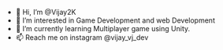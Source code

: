 - 👋 Hi, I’m @Vijay2K
- 👀 I’m interested in Game Development and web Development
- 🌱 I’m currently learning Multiplayer game using Unity.
- 📫 Reach me on instagram @vijay_vj_dev

<!---
Vijay2K/Vijay2K is a ✨ special ✨ repository because its `README.md` (this file) appears on your GitHub profile.
You can click the Preview link to take a look at your changes.
--->
